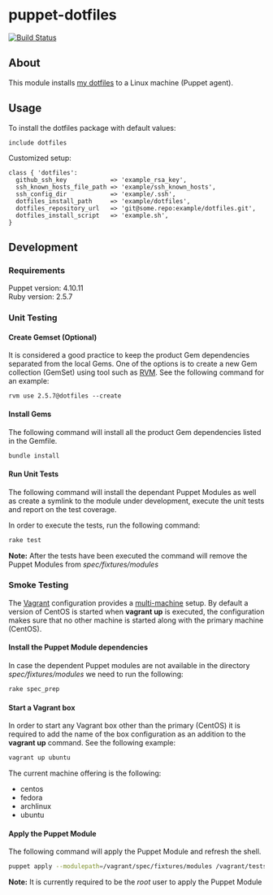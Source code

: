 # puppet-dotfiles

[![Build Status](https://travis-ci.com/eirikur-ari/puppet-dotfiles.svg?branch=master)](https://travis-ci.com/eirikur-ari/puppet-dotfiles)

## About
This module installs [my dotfiles](eirikur-ari/dotfiles) to a Linux machine (Puppet agent).

## Usage
To install the dotfiles package with default values:

```puppet
include dotfiles
```

Customized setup:

```puppet
class { 'dotfiles':
  github_ssh_key            => 'example_rsa_key',
  ssh_known_hosts_file_path => 'example/ssh_known_hosts',
  ssh_config_dir            => 'example/.ssh',
  dotfiles_install_path     => 'example/dotfiles',
  dotfiles_repository_url   => 'git@some.repo:example/dotfiles.git',
  dotfiles_install_script   => 'example.sh',
}
```

## Development 

### Requirements
Puppet version: 4.10.11\
Ruby version: 2.5.7

### Unit Testing

#### Create Gemset (Optional)
It is considered a good practice to keep the product Gem dependencies separated from the local Gems. One of the options is to create a new Gem collection (GemSet) using tool such as [RVM](https://rvm.io/). See the following command for an example:

```
rvm use 2.5.7@dotfiles --create
```

#### Install Gems
The following command will install all the product Gem dependencies listed in the Gemfile.

```bash
bundle install
```

#### Run Unit Tests
The following command will install the dependant Puppet Modules as well as create a symlink to the module under development, execute the unit tests and report on the test coverage.

In order to execute the tests, run the following command:

```bash
rake test
```

**Note:** After the tests have been executed the command will remove the Puppet Modules from *spec/fixtures/modules*

### Smoke Testing
The [Vagrant](https://www.vagrantup.com/) configuration provides a [multi-machine](https://www.vagrantup.com/docs/multi-machine) setup. By default a version of CentOS is started when **vagrant up** is executed, the configuration makes sure that no other machine is started along with the primary machine (CentOS). 

#### Install the Puppet Module dependencies
In case the dependent Puppet modules are not available in the directory *spec/fixtures/modules* we need to run the following:

```bash
rake spec_prep
```

#### Start a Vagrant box
In order to start any Vagrant box other than the primary (CentOS) it is required to add the name of the box configuration as an addition to the **vagrant up** command. See the following example:

```bash
vagrant up ubuntu
```

The current machine offering is the following:
* centos
* fedora
* archlinux
* ubuntu

#### Apply the Puppet Module
The following command will apply the Puppet Module and refresh the shell.

```bash
puppet apply --modulepath=/vagrant/spec/fixtures/modules /vagrant/tests/init.pp && exec $SHELL -l
```

**Note:** It is currently required to be the *root* user to apply the Puppet Module